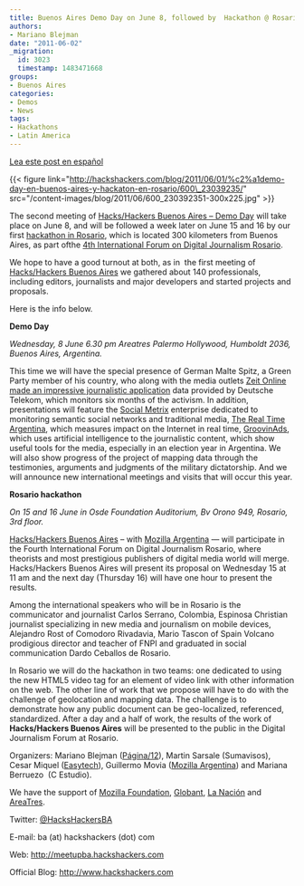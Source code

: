 ```yaml
---
title: Buenos Aires Demo Day on June 8, followed by  Hackathon @ Rosario on June 15-16
authors:
- Mariano Blejman
date: "2011-06-02"
_migration:
  id: 3023
  timestamp: 1483471668
groups:
- Buenos Aires
categories:
- Demos
- News
tags:
- Hackathons
- Latin America
---
```


[Lea este post en español][1]

{{< figure link="http://hackshackers.com/blog/2011/06/01/%c2%a1demo-day-en-buenos-aires-y-hackaton-en-rosario/600\_23039235/" src="/content-images/blog/2011/06/600\_230392351-300x225.jpg" >}}

The second meeting of [Hacks/Hackers Buenos Aires &#8211; Demo Day][2] will take place on June 8, and will be followed a week later on June 15 and 16 by our first [hackathon in Rosario][3], which is located 300 kilometers from Buenos Aires, as part ofthe [4th International Forum on Digital Journalism Rosario][4].

We hope to have a good turnout at both, as in  the first meeting of [Hacks/Hackers Buenos Aires][5] we gathered about 140 professionals, including editors, journalists and major developers and started projects and proposals.

Here is the info below.

**Demo Day**

_Wednesday, 8 June 6.30 pm Areatres Palermo Hollywood, Humboldt 2036, Buenos Aires, Argentina._

This time we will have the special presence of German Malte Spitz, a Green Party member of his country, who along with the media outlets [Zeit Online made an impressive journalistic application][6] data provided by Deutsche Telekom, which monitors six months of the activism. In addition, presentations will feature the [Social Metrix][7] enterprise dedicated to monitoring semantic social networks and traditional media, [The Real Time Argentina][8], which measures impact on the Internet in real time, [GroovinAds][9], which uses artificial intelligence to the journalistic content, which show useful tools for the media, especially in an election year in Argentina. We will also show progress of the project of mapping data through the testimonies, arguments and judgments of the military dictatorship. And we will announce new international meetings and visits that will occur this year.

**Rosario hackathon**

_On 15 and 16 June in Osde Foundation Auditorium, Bv Orono 949, Rosario, 3rd floor._

[Hacks/Hackers Buenos Aires][5] &#8211; with [Mozilla Argentina][10] &#8212; will participate in the Fourth International Forum on Digital Journalism Rosario, where theorists and most prestigious publishers of digital media world will merge. Hacks/Hackers Buenos Aires will present its proposal on Wednesday 15 at 11 am and the next day (Thursday 16) will have one hour to present the results.

Among the international speakers who will be in Rosario is the communicator and journalist Carlos Serrano, Colombia, Espinosa Christian journalist specializing in new media and journalism on mobile devices, Alejandro Rost of Comodoro Rivadavia, Mario Tascon of Spain Volcano prodigious director and teacher of FNPI and graduated in social communication Dardo Ceballos de Rosario.

In Rosario we will do the hackathon in two teams: one dedicated to using the new HTML5 video tag for an element of video link with other information on the web. The other line of work that we propose will have to do with the challenge of geolocation and mapping data. The challenge is to demonstrate how any public document can be geo-localized, referenced, standardized. After a day and a half of work, the results of the work of **Hacks/Hackers Buenos Aires** will be presented to the public in the Digital Journalism Forum at Rosario.

Organizers: Mariano Blejman ([Página/12][11]), Martin Sarsale (Sumavisos), Cesar Miquel ([Easytech][12]), Guillermo Movia ([Mozilla Argentina][10]) and Mariana Berruezo  (C Estudio).

We have the support of [Mozilla Foundation][13], [Globant][14], [La Nación][15] and [AreaTres][16].

Twitter: [@HacksHackersBA][17]

E-mail: ba (at) hackshackers (dot) com

Web: <http://meetupba.hackshackers.com>

Official Blog: <http://www.hackshackers.com>

 [1]: http://hackshackers.com/blog/2011/06/01/%C2%A1demo-day-en-buenos-aires-y-hackaton-en-rosario/
 [2]: http://www.meetup.com/HacksHackersBA/events/18800641/
 [3]: http://www.meetup.com/HacksHackersBA/events/20263891/
 [4]: http://www.fpdrosario.com.ar/foro/
 [5]: http://meetupba.hackshackers.com
 [6]: http://www.zeit.de/datenschutz/malte-spitz-data-retention
 [7]: http://www.socialmetrix.com
 [8]: http://www.therealtime.com.ar
 [9]: http://www.groovinads.com/
 [10]: http://www.mozilla-ar.org/
 [11]: http://www.pagina12.com.ar
 [12]: http://www.easytech.com.ar
 [13]: http://www.mozilla.org/foundation
 [14]: http://www.globant.com
 [15]: http://www.lanacion.com.ar
 [16]: http://www.areatresworkplace.com
 [17]: http://www.twitter.com/HacksHackersBA
